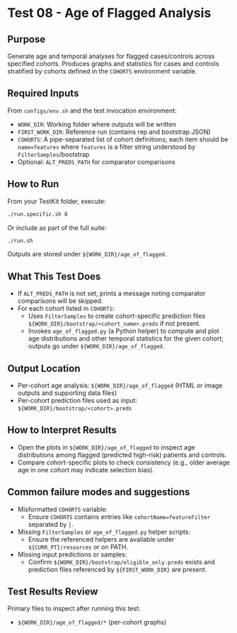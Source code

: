 # Test 08 - Age of Flagged Analysis

## Purpose

Generate age and temporal analyses for flagged cases/controls across specified cohorts. Produces graphs and statistics for cases and controls stratified by cohorts defined in the `COHORTS` environment variable.

## Required Inputs

From `configs/env.sh` and the test invocation environment:

- `WORK_DIR`: Working folder where outputs will be written
- `FIRST_WORK_DIR`: Reference run (contains rep and bootstrap JSON)
- `COHORTS`: A pipe-separated list of cohort definitions; each item should be `name=features` where `features` is a filter string understood by `FilterSamples`/bootstrap
- Optional: `ALT_PREDS_PATH` for comparator comparisons

## How to Run

From your TestKit folder, execute:

```bash
./run.specific.sh 8
```

Or include as part of the full suite:

```bash
./run.sh
```

Outputs are stored under `${WORK_DIR}/age_of_flagged`.

## What This Test Does

- If `ALT_PREDS_PATH` is not set, prints a message noting comparator comparisons will be skipped.
- For each cohort listed in `COHORTS`:
    - Uses `FilterSamples` to create cohort-specific prediction files `${WORK_DIR}/bootstrap/<cohort_name>.preds` if not present.
    - Invokes `age_of_flagged.py` (a Python helper) to compute and plot age distributions and other temporal statistics for the given cohort; outputs go under `${WORK_DIR}/age_of_flagged`.

## Output Location

- Per-cohort age analysis: `${WORK_DIR}/age_of_flagged` (HTML or image outputs and supporting data files)
- Per-cohort prediction files used as input: `${WORK_DIR}/bootstrap/<cohort>.preds`

## How to Interpret Results

- Open the plots in `${WORK_DIR}/age_of_flagged` to inspect age distributions among flagged (predicted high-risk) patients and controls.
- Compare cohort-specific plots to check consistency (e.g., older average age in one cohort may indicate selection bias).

## Common failure modes and suggestions

- Misformatted `COHORTS` variable:
    * Ensure `COHORTS` contains entries like `cohortName=featureFilter` separated by `|`.
- Missing `FilterSamples` or `age_of_flagged.py` helper scripts:
    * Ensure the referenced helpers are available under `${CURR_PT}/resources` or on PATH.
- Missing input predictions or samples:
    * Confirm `${WORK_DIR}/bootstrap/eligible_only.preds` exists and prediction files referenced by `${FIRST_WORK_DIR}` are present.

## Test Results Review

Primary files to inspect after running this test:

- `${WORK_DIR}/age_of_flagged/*` (per-cohort graphs)

